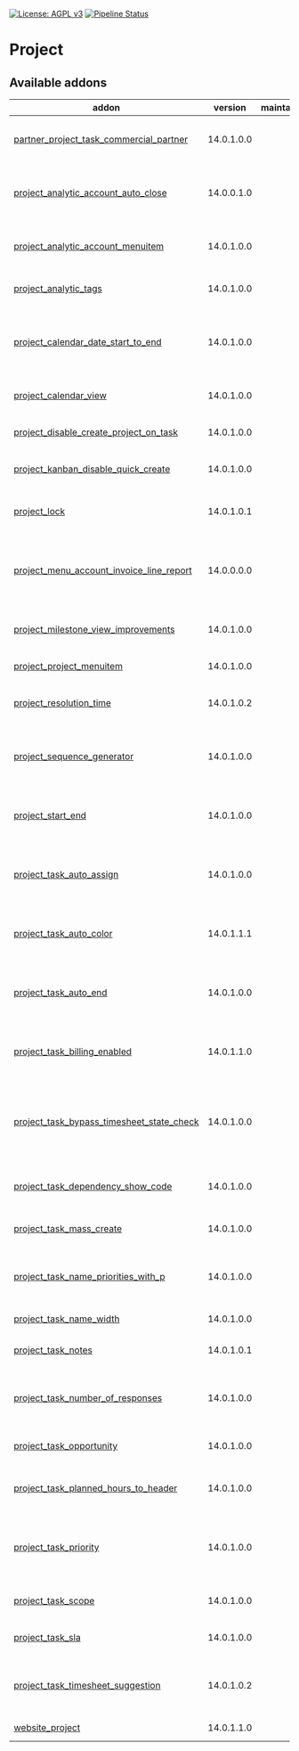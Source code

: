 [![License: AGPL v3](https://img.shields.io/badge/License-AGPL%20v3-blue.svg)](https://www.gnu.org/licenses/agpl-3.0)
[![Pipeline Status](https://gitlab.com/tawasta/odoo/project/badges/14.0-dev/pipeline.svg)](https://gitlab.com/tawasta/odoo/project/-/pipelines/)

Project
=======

[//]: # (addons)

Available addons
----------------
addon | version | maintainers | summary
--- | --- | --- | ---
[partner_project_task_commercial_partner](partner_project_task_commercial_partner/) | 14.0.1.0.0 |  | Add commercial partner to tasks
[project_analytic_account_auto_close](project_analytic_account_auto_close/) | 14.0.0.1.0 |  | Auto-close analytic account when closing project
[project_analytic_account_menuitem](project_analytic_account_menuitem/) | 14.0.1.0.0 |  | Adds a link pointing to the analytic account list
[project_analytic_tags](project_analytic_tags/) | 14.0.1.0.0 |  | Show analytic tags on projects
[project_calendar_date_start_to_end](project_calendar_date_start_to_end/) | 14.0.1.0.0 |  | Changes the default calendar dates to support a range
[project_calendar_view](project_calendar_view/) | 14.0.1.0.0 |  | Calendar view for projects
[project_disable_create_project_on_task](project_disable_create_project_on_task/) | 14.0.1.0.0 |  | Can't create a new project from task.
[project_kanban_disable_quick_create](project_kanban_disable_quick_create/) | 14.0.1.0.0 |  | Disable quick create from task kanban
[project_lock](project_lock/) | 14.0.1.0.1 |  | Adds a possibility to lock project editing
[project_menu_account_invoice_line_report](project_menu_account_invoice_line_report/) | 14.0.0.0.0 |  | Adds the invoice lines report also to project reporting menu
[project_milestone_view_improvements](project_milestone_view_improvements/) | 14.0.1.0.0 |  | Improved project milestone views
[project_project_menuitem](project_project_menuitem/) | 14.0.1.0.0 |  | Menuitem for projects
[project_resolution_time](project_resolution_time/) | 14.0.1.0.2 |  | Tracks the time from task creation to closing
[project_sequence_generator](project_sequence_generator/) | 14.0.1.0.0 |  | Add a sequence for project by pressing a button
[project_start_end](project_start_end/) | 14.0.1.0.0 |  | Shows project start and end date in form and tree views
[project_task_auto_assign](project_task_auto_assign/) | 14.0.1.0.0 |  | Assign unassigned task when stage is changed
[project_task_auto_color](project_task_auto_color/) | 14.0.1.1.1 |  | Set task colors automatically, based on rules
[project_task_auto_end](project_task_auto_end/) | 14.0.1.0.0 |  | Set tasks as ended, when stage changes to a closed stage
[project_task_billing_enabled](project_task_billing_enabled/) | 14.0.1.1.0 |  | Billing enabled boolean field for project task
[project_task_bypass_timesheet_state_check](project_task_bypass_timesheet_state_check/) | 14.0.1.0.0 |  | Allows moving a task under another project also after having confirmed timesheets
[project_task_dependency_show_code](project_task_dependency_show_code/) | 14.0.1.0.0 |  | Project Task dependencies - Show code in tree view
[project_task_mass_create](project_task_mass_create/) | 14.0.1.0.0 |  | Mass create tasks from a text
[project_task_name_priorities_with_p](project_task_name_priorities_with_p/) | 14.0.1.0.0 |  | Renamed three star priorities with P0, P1, P2 and P3
[project_task_name_width](project_task_name_width/) | 14.0.1.0.0 |  | Project Task Name Width
[project_task_notes](project_task_notes/) | 14.0.1.0.1 |  | Add Task Notes to project task
[project_task_number_of_responses](project_task_number_of_responses/) | 14.0.1.0.0 |  | Keep track of the Number of Responses sent to the customer
[project_task_opportunity](project_task_opportunity/) | 14.0.1.0.0 |  | Create an opportunity from a task
[project_task_planned_hours_to_header](project_task_planned_hours_to_header/) | 14.0.1.0.0 |  | Move planned hours to project task header
[project_task_priority](project_task_priority/) | 14.0.1.0.0 |  | Compute project task priorities based on scope and SLA
[project_task_scope](project_task_scope/) | 14.0.1.0.0 |  | Define scopes on project tasks
[project_task_sla](project_task_sla/) | 14.0.1.0.0 |  | Define SLA levels on project tasks
[project_task_timesheet_suggestion](project_task_timesheet_suggestion/) | 14.0.1.0.2 |  | Suggest a timesheet description based on the task
[website_project](website_project/) | 14.0.1.1.0 |  | Website Project

[//]: # (end addons)

